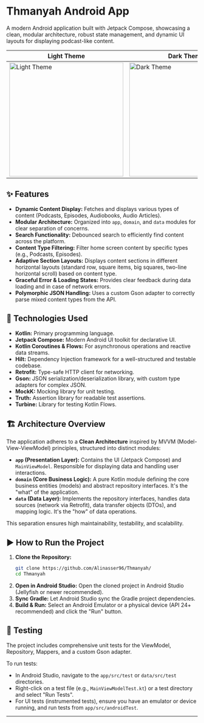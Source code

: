 # Thmanyah Android App
A modern Android application built with Jetpack Compose, showcasing a clean, modular architecture, robust state management, and dynamic UI layouts for displaying podcast-like content.

| Light Theme | Dark Theme|
|---|---|
|<img src="https://github.com/user-attachments/assets/daf8fd0b-6e28-4ec8-9bc5-19ec10f4369f" width="300" alt="Light Theme"> |<img src="https://github.com/user-attachments/assets/82be37b2-35fe-4c26-8f27-61fa31556a6f" width="300" alt="Dark Theme">|

## ✨ Features

* **Dynamic Content Display:** Fetches and displays various types of content (Podcasts, Episodes, Audiobooks, Audio Articles).
* **Modular Architecture:** Organized into `app`, `domain`, and `data` modules for clear separation of concerns.
* **Search Functionality:** Debounced search to efficiently find content across the platform.
* **Content Type Filtering:** Filter home screen content by specific types (e.g., Podcasts, Episodes).
* **Adaptive Section Layouts:** Displays content sections in different horizontal layouts (standard row, square items, big squares, two-line horizontal scroll) based on content type.
* **Graceful Error & Loading States:** Provides clear feedback during data loading and in case of network errors.
* **Polymorphic JSON Handling:** Uses a custom Gson adapter to correctly parse mixed content types from the API.

## 🚀 Technologies Used

* **Kotlin:** Primary programming language.
* **Jetpack Compose:** Modern Android UI toolkit for declarative UI.
* **Kotlin Coroutines & Flows:** For asynchronous operations and reactive data streams.
* **Hilt:** Dependency Injection framework for a well-structured and testable codebase.
* **Retrofit:** Type-safe HTTP client for networking.
* **Gson:** JSON serialization/deserialization library, with custom type adapters for complex JSON.
* **MockK:** Mocking library for unit testing.
* **Truth:** Assertion library for readable test assertions.
* **Turbine:** Library for testing Kotlin Flows.

## 🏗️ Architecture Overview

The application adheres to a **Clean Architecture** inspired by MVVM (Model-View-ViewModel) principles, structured into distinct modules:

* **`app` (Presentation Layer):** Contains the UI (Jetpack Compose) and `MainViewModel`. Responsible for displaying data and handling user interactions.
* **`domain` (Core Business Logic):** A pure Kotlin module defining the core business entities (models) and abstract repository interfaces. It's the "what" of the application.
* **`data` (Data Layer):** Implements the repository interfaces, handles data sources (network via Retrofit), data transfer objects (DTOs), and mapping logic. It's the "how" of data operations.

This separation ensures high maintainability, testability, and scalability.

## ▶️ How to Run the Project

1.  **Clone the Repository:**
    ```bash
    git clone https://github.com/Alinasser96/Thmanyah/
    cd Thmanyah
    ```
2.  **Open in Android Studio:** Open the cloned project in Android Studio (Jellyfish or newer recommended).
3.  **Sync Gradle:** Let Android Studio sync the Gradle project dependencies.
4.  **Build & Run:** Select an Android Emulator or a physical device (API 24+ recommended) and click the "Run" button.

## 🧪 Testing

The project includes comprehensive unit tests for the ViewModel, Repository, Mappers, and a custom Gson adapter.

To run tests:
* In Android Studio, navigate to the `app/src/test` or `data/src/test` directories.
* Right-click on a test file (e.g., `MainViewModelTest.kt`) or a test directory and select "Run Tests".
* For UI tests (instrumented tests), ensure you have an emulator or device running, and run tests from `app/src/androidTest`.

---
